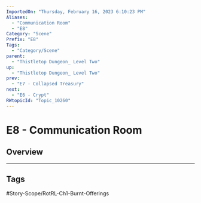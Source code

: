 ```yaml
---
ImportedOn: "Thursday, February 16, 2023 6:10:23 PM"
Aliases:
  - "Communication Room"
  - "E8"
Category: "Scene"
Prefix: "E8"
Tags:
  - "Category/Scene"
parent:
  - "Thistletop Dungeon_ Level Two"
up:
  - "Thistletop Dungeon_ Level Two"
prev:
  - "E7 - Collapsed Treasury"
next:
  - "E6 - Crypt"
RWtopicId: "Topic_10260"
---
```

# E8 - Communication Room
## Overview

---
## Tags
#Story-Scope/RotRL-Ch1-Burnt-Offerings

